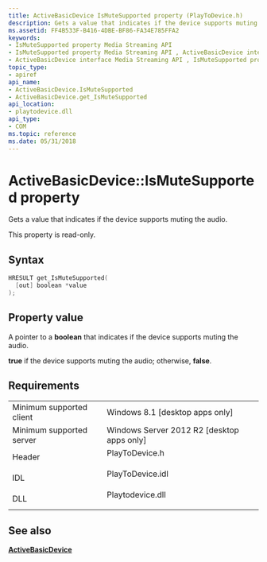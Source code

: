 ```yaml
---
title: ActiveBasicDevice IsMuteSupported property (PlayToDevice.h)
description: Gets a value that indicates if the device supports muting the audio.
ms.assetid: FF4B533F-B416-4DBE-BF86-FA34E785FFA2
keywords:
- IsMuteSupported property Media Streaming API
- IsMuteSupported property Media Streaming API , ActiveBasicDevice interface
- ActiveBasicDevice interface Media Streaming API , IsMuteSupported property
topic_type:
- apiref
api_name:
- ActiveBasicDevice.IsMuteSupported
- ActiveBasicDevice.get_IsMuteSupported
api_location:
- playtodevice.dll
api_type:
- COM
ms.topic: reference
ms.date: 05/31/2018
---
```


# ActiveBasicDevice::IsMuteSupported property

Gets a value that indicates if the device supports muting the audio.

This property is read-only.

## Syntax


```C++
HRESULT get_IsMuteSupported(
  [out] boolean *value
);
```



## Property value

A pointer to a **boolean** that indicates if the device supports muting the audio.

**true** if the device supports muting the audio; otherwise, **false**.

## Requirements



|                                     |                                                                                             |
|-------------------------------------|---------------------------------------------------------------------------------------------|
| Minimum supported client<br/> | Windows 8.1 \[desktop apps only\]<br/>                                                |
| Minimum supported server<br/> | Windows Server 2012 R2 \[desktop apps only\]<br/>                                     |
| Header<br/>                   | <dl> <dt>PlayToDevice.h</dt> </dl>   |
| IDL<br/>                      | <dl> <dt>PlayToDevice.idl</dt> </dl> |
| DLL<br/>                      | <dl> <dt>Playtodevice.dll</dt> </dl> |



## See also

<dl> <dt>

[**ActiveBasicDevice**](https://msdn.microsoft.com/library/Dn385755(v=VS.85).aspx)
</dt> </dl>

 

 





